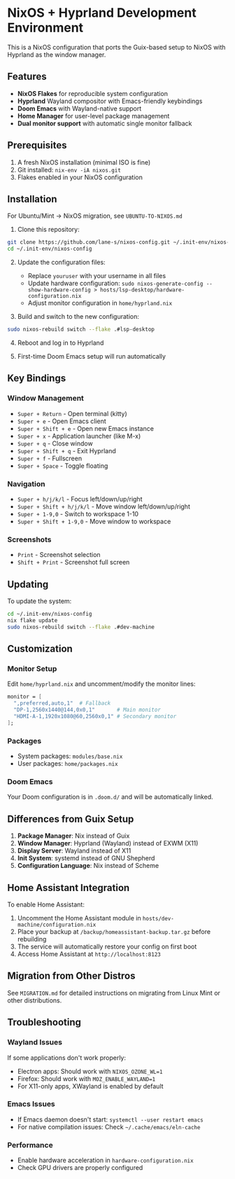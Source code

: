 # NixOS + Hyprland Development Environment

This is a NixOS configuration that ports the Guix-based setup to NixOS with Hyprland as the window manager.

## Features

- **NixOS Flakes** for reproducible system configuration
- **Hyprland** Wayland compositor with Emacs-friendly keybindings
- **Doom Emacs** with Wayland-native support
- **Home Manager** for user-level package management
- **Dual monitor support** with automatic single monitor fallback

## Prerequisites

1. A fresh NixOS installation (minimal ISO is fine)
2. Git installed: `nix-env -iA nixos.git`
3. Flakes enabled in your NixOS configuration

## Installation

For Ubuntu/Mint → NixOS migration, see `UBUNTU-TO-NIXOS.md`

1. Clone this repository:
```bash
git clone https://github.com/lane-s/nixos-config.git ~/.init-env/nixos-config
cd ~/.init-env/nixos-config
```

2. Update the configuration files:
   - Replace `youruser` with your username in all files
   - Update hardware configuration: `sudo nixos-generate-config --show-hardware-config > hosts/lsp-desktop/hardware-configuration.nix`
   - Adjust monitor configuration in `home/hyprland.nix`

3. Build and switch to the new configuration:
```bash
sudo nixos-rebuild switch --flake .#lsp-desktop
```

4. Reboot and log in to Hyprland

5. First-time Doom Emacs setup will run automatically

## Key Bindings

### Window Management
- `Super + Return` - Open terminal (kitty)
- `Super + e` - Open Emacs client
- `Super + Shift + e` - Open new Emacs instance
- `Super + x` - Application launcher (like M-x)
- `Super + q` - Close window
- `Super + Shift + q` - Exit Hyprland
- `Super + f` - Fullscreen
- `Super + Space` - Toggle floating

### Navigation
- `Super + h/j/k/l` - Focus left/down/up/right
- `Super + Shift + h/j/k/l` - Move window left/down/up/right
- `Super + 1-9,0` - Switch to workspace 1-10
- `Super + Shift + 1-9,0` - Move window to workspace

### Screenshots
- `Print` - Screenshot selection
- `Shift + Print` - Screenshot full screen

## Updating

To update the system:
```bash
cd ~/.init-env/nixos-config
nix flake update
sudo nixos-rebuild switch --flake .#dev-machine
```

## Customization

### Monitor Setup
Edit `home/hyprland.nix` and uncomment/modify the monitor lines:
```nix
monitor = [
  ",preferred,auto,1"  # Fallback
  "DP-1,2560x1440@144,0x0,1"       # Main monitor
  "HDMI-A-1,1920x1080@60,2560x0,1" # Secondary monitor
];
```

### Packages
- System packages: `modules/base.nix`
- User packages: `home/packages.nix`

### Doom Emacs
Your Doom configuration is in `.doom.d/` and will be automatically linked.

## Differences from Guix Setup

1. **Package Manager**: Nix instead of Guix
2. **Window Manager**: Hyprland (Wayland) instead of EXWM (X11)
3. **Display Server**: Wayland instead of X11
4. **Init System**: systemd instead of GNU Shepherd
5. **Configuration Language**: Nix instead of Scheme

## Home Assistant Integration

To enable Home Assistant:
1. Uncomment the Home Assistant module in `hosts/dev-machine/configuration.nix`
2. Place your backup at `/backup/homeassistant-backup.tar.gz` before rebuilding
3. The service will automatically restore your config on first boot
4. Access Home Assistant at `http://localhost:8123`

## Migration from Other Distros

See `MIGRATION.md` for detailed instructions on migrating from Linux Mint or other distributions.

## Troubleshooting

### Wayland Issues
If some applications don't work properly:
- Electron apps: Should work with `NIXOS_OZONE_WL=1`
- Firefox: Should work with `MOZ_ENABLE_WAYLAND=1`
- For X11-only apps, XWayland is enabled by default

### Emacs Issues
- If Emacs daemon doesn't start: `systemctl --user restart emacs`
- For native compilation issues: Check `~/.cache/emacs/eln-cache`

### Performance
- Enable hardware acceleration in `hardware-configuration.nix`
- Check GPU drivers are properly configured

